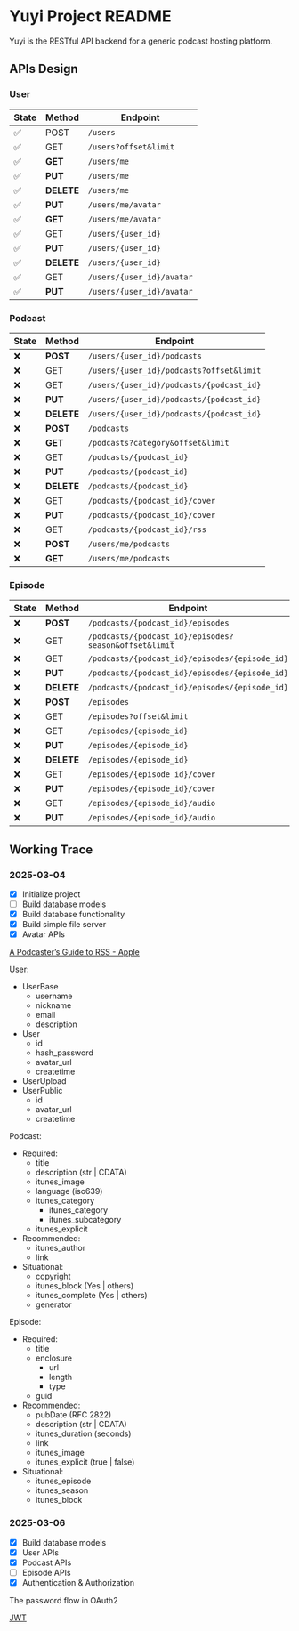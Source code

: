# Yuyi Project README

Yuyi is the RESTful API backend for a generic podcast hosting platform.

## APIs Design

### User

State   | Method      | Endpoint
--------|-------------|-----
✅      | POST        | `/users`
✅      | GET         | `/users?offset&limit`
✅      | **GET**     | `/users/me`
✅      | **PUT**     | `/users/me`
✅      | **DELETE**  | `/users/me`
✅      | **PUT**     | `/users/me/avatar`
✅      | **GET**     | `/users/me/avatar`
✅      | GET         | `/users/{user_id}`
✅      | **PUT**     | `/users/{user_id}`
✅      | **DELETE**  | `/users/{user_id}`
✅      | GET         | `/users/{user_id}/avatar`
✅      | **PUT**     | `/users/{user_id}/avatar`

### Podcast

State   | Method      | Endpoint
--------|-------------|-----
❌      | **POST**    | `/users/{user_id}/podcasts`
❌      | GET         | `/users/{user_id}/podcasts?offset&limit`
❌      | GET         | `/users/{user_id}/podcasts/{podcast_id}`
❌      | **PUT**     | `/users/{user_id}/podcasts/{podcast_id}`
❌      | **DELETE**  | `/users/{user_id}/podcasts/{podcast_id}`
❌      | **POST**    | `/podcasts`
❌      | **GET**     | `/podcasts?category&offset&limit`
❌      | GET         | `/podcasts/{podcast_id}`
❌      | **PUT**     | `/podcasts/{podcast_id}`
❌      | **DELETE**  | `/podcasts/{podcast_id}`
❌      | GET         | `/podcasts/{podcast_id}/cover`
❌      | **PUT**     | `/podcasts/{podcast_id}/cover`
❌      | GET         | `/podcasts/{podcast_id}/rss`
❌      | **POST**    | `/users/me/podcasts`
❌      | **GET**     | `/users/me/podcasts`

### Episode

State   | Method      | Endpoint
--------|-------------|-----
❌      | **POST**    | `/podcasts/{podcast_id}/episodes`
❌      | GET         | `/podcasts/{podcast_id}/episodes?season&offset&limit`
❌      | GET         | `/podcasts/{podcast_id}/episodes/{episode_id}`
❌      | **PUT**     | `/podcasts/{podcast_id}/episodes/{episode_id}`
❌      | **DELETE**  | `/podcasts/{podcast_id}/episodes/{episode_id}`
❌      | **POST**    | `/episodes`
❌      | GET         | `/episodes?offset&limit`
❌      | GET         | `/episodes/{episode_id}`
❌      | **PUT**     | `/episodes/{episode_id}`
❌      | **DELETE**  | `/episodes/{episode_id}`
❌      | GET         | `/episodes/{episode_id}/cover`
❌      | **PUT**     | `/episodes/{episode_id}/cover`
❌      | GET         | `/episodes/{episode_id}/audio`
❌      | **PUT**     | `/episodes/{episode_id}/audio`

## Working Trace

### 2025-03-04

- [x] Initialize project
- [ ] Build database models
- [x] Build database functionality
- [x] Build simple file server
- [x] Avatar APIs

[A Podcaster’s Guide to RSS - Apple](https://help.apple.com/itc/podcasts_connect/)

User:

- UserBase
    - username
    - nickname 
    - email
    - description
- User
    - id
    - hash_password
    - avatar_url
    - createtime
- UserUpload
- UserPublic
    - id
    - avatar_url
    - createtime

Podcast:

- Required:
    - title
    - description (str | CDATA)
    - itunes_image
    - language (iso639)
    - itunes_category
        - itunes_category
        - itunes_subcategory
    - itunes_explicit
- Recommended:
    - itunes_author
    - link
- Situational:
    - copyright
    - itunes_block (Yes | others)
    - itunes_complete (Yes | others)
    - generator

Episode:

- Required:
    - title
    - enclosure
        - url
        - length
        - type
    - guid
- Recommended:
    - pubDate (RFC 2822)
    - description (str | CDATA)
    - itunes_duration (seconds)
    - link
    - itunes_image
    - itunes_explicit (true | false)
- Situational:
    - itunes_episode
    - itunes_season
    - itunes_block

### 2025-03-06

- [x] Build database models
- [x] User APIs
- [x] Podcast APIs
- [ ] Episode APIs
- [x] Authentication & Authorization

The password flow in OAuth2

[JWT](https://jwt.io/)

